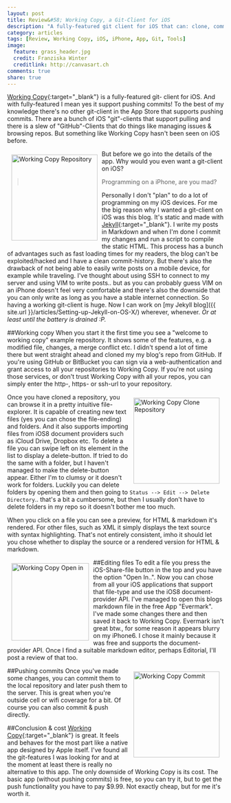 ```yaml
---
layout: post
title: Review&#58; Working Copy, a Git-Client for iOS
description: "A fully-featured git client for iOS that can: clone, commit, push, pull, merge etc. "
category: articles
tags: [Review, Working Copy, iOS, iPhone, App, Git, Tools]
image:
  feature: grass_header.jpg
  credit: Franziska Winter
  creditlink: http://canvasart.ch
comments: true
share: true
---
```


[Working Copy](http://workingcopyapp.com/){:target="_blank"} is a fully-featured git-
client for iOS. And with fully-featured I mean yes it support pushing commits! To the best of my knowledge there's no
other git-client in the App Store that supports pushing commits. There are a bunch of iOS "git"-clients that support
pulling and there is a slew of "GitHub"-Clients that do things like managing issues & browsing repos. But something like
Working Copy hasn't been seen on iOS
before.

<img alt="Working Copy Repository" style="float:left; width:200px; padding:10px" src="{{ site.url }}/images/workingcopy_repo.PNG" />

But before we go into the details of the app. Why would you even want a git-client on iOS?
 > Programming on a iPhone, are you mad?

Personally I don't "plan" to do a lot of programming on my iOS devices. For me the big reason why I wanted a git-client
on iOS was this blog. It's static and made with [Jekyll](http://jekyllrb.com/){:target="_blank"}. I write my posts in
Markdown and when I'm done I commit my changes and run a script to compile the static HTML. This process has a bunch of
advantages such as fast loading times for my readers, the blog can't be exploited/hacked and I have a clean commit-history.
But there's also the drawback of not being able to easily write posts on a mobile device, for example while traveling.
I've thought about using SSH to connect to my server and using VIM to write posts.. but as you can probably guess
VIM on an iPhone doesn't feel very comfortable and there's also the downside that you can only write as long as you
have a stable internet connection. So having a working git-client is huge.
Now I can work on [my Jekyll blog]({{ site.url }}/articles/Setting-up-Jekyll-on-OS-X/) wherever, whenever. *Or at least
until the battery is drained :P.*

##Working copy
When you start it the first time you see a "welcome to working copy" example repository. It shows some of the features,
e.g. a modified file, changes, a merge conflict etc. I didn't spend a lot of time there but went straight ahead and cloned my
my blog's repo from GitHub. If you're using GitHub or BitBucket you can sign via a web-authentication and grant
access to all your repositories to Working Copy. If you're not using those services, or don't trust Working Copy with all
your repos, you can simply enter the http-, https- or ssh-url to your repository.

<img alt="Working Copy Clone Repository" style="float:right; width:200px; padding:10px" src="{{ site.url }}/images/workingcopy_clone_repo.PNG" />

Once you have cloned a repository, you can browse it in a pretty intuitive file-explorer. It is capable of creating new
text files (yes you can chose the file-ending) and folders. And it also supports importing files from iOS8 document providers
such as iCloud Drive, Dropbox etc.
To delete a file you can swipe left on its element in the list to display a delete-button. If tried to do the same with
a folder, but I haven't managed to make the delete-button appear. Either I'm to clumsy or it doesn't work for folders.
Luckily you can delete folders by opening them and then going to `Status --> Edit --> Delete Directory`.. that's a bit a
cumbersome, but then I usually don't have to delete folders in my repo so it doesn't bother me too much.

When you click on a file you can see a preview, for HTML & markdown it's rendered. For other files, such as XML it simply
displays the text source with syntax highlighting. That's not entirely consistent, imho it should let you chose whether
to display the source or a rendered version for HTML & markdown.

##Editing files
<img alt="Working Copy Open in" style="float:left; width:180px; padding:10px" src="{{ site.url }}/images/workingcopy_open_in.PNG" />
To edit a file you press the iOS-Share-file button in the top and you have the option "Open In..". Now you can chose from
all your iOS applications that support that file-type and use the iOS8 document-provider API. I've managed to open this
blogs markdown file in the free App "Evermark". I've made some changes there and then saved it back to Working Copy.
Evermark isn't great btw., for some reason it appears blurry on my iPhone6. I chose it mainly because it was free and
supports the document-provider API. Once I find a suitable markdown editor, perhaps Editorial, I'll post a review of that too.

##Pushing commits
<img alt="Working Copy Commit" style="float:right; width:200px; padding:10px" src="{{ site.url }}/images/workingcopy_commit.PNG" />
Once you've made some changes, you can commit them to the local repository and later push them to the server. This is great
when you're outside cell or wifi coverage for a bit. Of course you can also commit & push directly.

##Conclusion & cost
[Working Copy](http://workingcopyapp.com/){:target="_blank"} is great. It feels and behaves for the most part like a native app designed by Apple itself. I've found all
the git-features I was looking for and at the moment at least there is really no alternative to this app.
The only downside of Working Copy is its cost. The basic app (without pushing commits) is free, so you can try it, but
to get the push functionality you have to pay $9.99. Not exactly cheap, but for me it's worth it.
